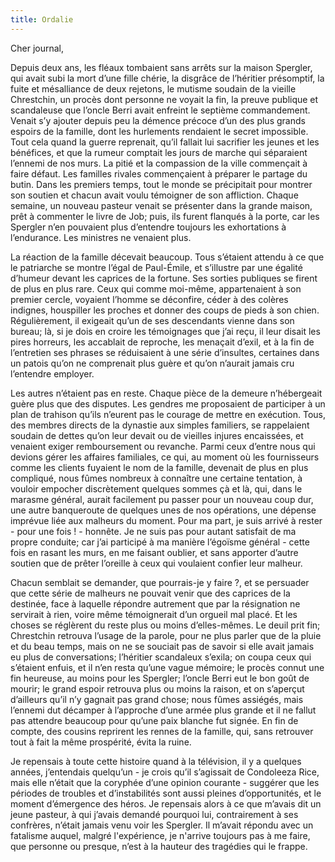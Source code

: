 ```yaml
---
title: Ordalie
---
```


Cher journal,

Depuis deux ans, les fléaux tombaient sans arrêts sur la maison Spergler, qui
avait subi la mort d’une fille chérie, la disgrâce de l’héritier présomptif, la
fuite et mésalliance de deux rejetons, le mutisme soudain de la vieille
Chrestchin, un procès dont personne ne voyait la fin, la preuve publique et
scandaleuse que l’oncle Berri avait enfreint le septième commandement. Venait
s’y ajouter depuis peu la démence précoce d’un des plus grands espoirs de la
famille, dont les hurlements rendaient le secret impossible. Tout cela quand la
guerre reprenait, qu’il fallait lui sacrifier les jeunes et les bénéfices, et
que la rumeur comptait les jours de marche qui séparaient l’ennemi de nos murs.
La pitié et la compassion de la ville commençait à faire défaut. Les familles
rivales commençaient à préparer le partage du butin. Dans les premiers temps,
tout le monde se précipitait pour montrer son soutien et chacun avait voulu
témoigner de son affliction. Chaque semaine, un nouveau pasteur venait se
présenter dans la grande maison, prêt à commenter le livre de Job; puis, ils
furent flanqués à la porte, car les Spergler n’en pouvaient plus d’entendre
toujours les exhortations à l’endurance. Les ministres ne venaient plus.

La réaction de la famille décevait beaucoup. Tous s’étaient attendu à ce que le
patriarche se montre l’égal de Paul-Émile, et s’illustre par une égalité
d’humeur devant les caprices de la fortune. Ses sorties publiques se firent de
plus en plus rare. Ceux qui comme moi-même, appartenaient à son premier cercle,
voyaient l’homme se déconfire, céder à des colères indignes, houspiller les
proches et donner des coups de pieds à son chien. Régulièrement, il exigeait
qu’un de ses descendants vienne dans son bureau; là, si je dois en croire les
témoignages que j’ai reçu, il leur disait les pires horreurs, les accablait de
reproche, les menaçait d’exil, et à la fin de l’entretien ses phrases se
réduisaient à une série d’insultes, certaines dans un patois qu’on ne
comprenait plus guère et qu’on n’aurait jamais cru l’entendre employer.

Les autres n’étaient pas en reste. Chaque pièce de la demeure n’hébergeait
guère plus que des disputes. Les gendres me proposaient de participer à un plan
de trahison qu’ils n’eurent pas le courage de mettre en exécution. Tous, des
membres directs de la dynastie aux simples familiers, se rappelaient soudain de
dettes qu’on leur devait ou de vieilles injures encaissées, et venaient exiger
remboursement ou revanche. Parmi ceux d’entre nous qui devions gérer les
affaires familiales, ce qui, au moment où les fournisseurs comme les clients
fuyaient le nom de la famille, devenait de plus en plus compliqué, nous fûmes
nombreux à connaître une certaine tentation, à vouloir empocher discrètement
quelques sommes çà et là, qui, dans le marasme général, aurait facilement pu
passer pour un nouveau coup dur, une autre banqueroute de quelques unes de nos
opérations, une dépense imprévue liée aux malheurs du moment. Pour ma part, je
suis arrivé à rester - pour une fois ! - honnête. Je ne suis pas pour autant
satisfait de ma propre conduite; car j’ai participé à ma manière l’égoïsme
général - cette fois en rasant les murs, en me faisant oublier, et sans
apporter d’autre soutien que de prêter l’oreille à ceux qui voulaient confier
leur malheur.

Chacun semblait se demander, que pourrais-je y faire ?, et se persuader que
cette série de malheurs ne pouvait venir que des caprices de la destinée, face
à laquelle répondre autrement que par la résignation ne servirait à rien, voire
même témoignerait d’un orgueil mal placé. Et les choses se réglèrent du reste
plus ou moins d’elles-mêmes. Le deuil prit fin; Chrestchin retrouva l’usage de
la parole, pour ne plus parler que de la pluie et du beau temps, mais on ne se
souciait pas de savoir si elle avait jamais eu plus de conversations;
l’héritier  scandaleux s’exila; on coupa ceux qui s’étaient enfuis, et il n’en
resta qu’une vague mémoire; le procès connut une fin heureuse, au moins pour
les Spergler; l’oncle Berri eut le bon goût de mourir; le grand espoir retrouva
plus ou moins la raison, et on s’aperçut d’ailleurs qu’il n’y gagnait pas grand
chose; nous fûmes assiégés, mais l’ennemi dut décamper à l’approche d’une armée
plus grande et il ne fallut pas attendre beaucoup pour qu’une paix blanche fut
signée. En fin de compte, des cousins reprirent les rennes de la famille, qui,
sans retrouver tout à fait la même prospérité, évita la ruine.

Je repensais à toute cette histoire quand à la télévision, il y a quelques
années, j’entendais quelqu’un - je crois qu’il s’agissait de Condoleeza Rice,
mais elle n’était que la coryphée d’une opinion courante - suggérer que les
périodes de troubles et d’instabilités sont aussi pleines d’opportunités, et le
moment d’émergence des héros. Je repensais alors à ce que m’avais dit un jeune
pasteur, à qui j’avais demandé pourquoi lui, contrairement à ses confrères,
n’était jamais venu voir les Spergler. Il m’avait répondu avec un fatalisme
auquel, malgré l'expérience, je n'arrive toujours pas à me faire, que personne
ou presque, n’est à la hauteur des tragédies qui le frappe.

